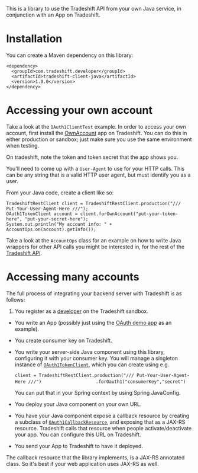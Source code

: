 This is a library to use the Tradeshift API from your own Java service,
in conjunction with an App on Tradeshift.

Installation
============

You can create a Maven dependency on this library:

    <dependency>
      <groupId>com.tradeshift.developer</groupId>
      <artifactId>tradeshift-client-java</artifactId>
      <version>1.0.0</version>
    </dependency>

Accessing your own account
==========================

Take a look at the `OAuth1ClientTest` example. In order to access your
own account, first install the
[OwnAccount](https://go.tradeshift.com/apps/view/Tradeshift.APIAccessToOwnAccount) 
app on Tradeshift. You  can do this in either production or sandbox; 
just make sure you use the same environment when testing.

On tradeshift, note the token and token secret that the app shows you.

You'll need to come up with a `User-Agent` to use for your HTTP calls.
This can be any string that is a valid HTTP user agent, but must identify
you as a user.

From your Java code, create a client like so:

    TradeshiftRestClient client = TradeshiftRestClient.production("/// Put-Your-User-Agent-Here ///");
    OAuth1TokenClient account = client.forOwnAccount("put-your-token-here", "put-your-secret-here");
    System.out.println("My account info: " + AccountOps.on(account).getInfo());

Take a look at the `AccountOps` class for an example on how to write 
Java wrappers for other API calls you might be interested in, for
the rest of the [Tradeshift API](https://api.tradeshift.com/tradeshift/rest/external/doc).

Accessing many accounts
=======================

The full process of integrating your backend server with Tradeshift is
as follows:

1. You register as a [developer](https://sandbox.tradeshift.com/developer) on the Tradeshift sandbox.
-  You write an App (possibly just using the [OAuth demo app](https://github.com/Tradeshift/Tradeshift-Apps/blob/master/src/js/samples/viewOauthToken.json) 
as an example).
-  You create consumer key on Tradeshift.
-  You write your server-side Java component using this library, configuring it with your consumer key.
   You will manage a singleton instance of [`OAuth1TokenClient`](https://github.com/Tradeshift/Tradeshift-Java-Client/blob/master/src/main/java/com/tradeshift/client/oauth1/OAuth1ConsumerClient.java), which you can create using e.g. 
 
   
     `client = TradeshiftRestClient.production("/// Put-Your-User-Agent-Here ///")`
     `                    .forOauth1("consumerKey","secret")`
 
    You can put that in your Spring context by using Spring JavaConfig.
   
-  You deploy your Java component on your own URL.
-  You have your Java component expose a callback resource by creating a 
   subclass of [`OAuth1CallbackResource`](https://github.com/Tradeshift/Tradeshift-Java-Client/blob/master/src/main/java/com/tradeshift/client/oauth1/OAuth1CallbackResource.java), and exposing that as a JAX-RS resource.
   Tradeshift calls that resource when people activate/deactivate your app. 
   You can configure this URL on Tradeshift.
   
-  You send your App to Tradeshift to have it deployed. 

The callback resource that the library implements, is a JAX-RS annotated
class. So it's best if your web application uses JAX-RS as well.
